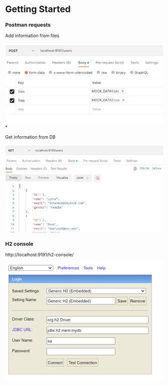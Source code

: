 # Getting Started

### Postman requests

Add information from files

![img.png](src/main/resources/postmanPost.png)* 

Get information from DB

![img.png](src/main/resources/postmanGet.png)


### H2 console

http://localhost:9191/h2-console/

![img.png](src/main/resources/h2-login.png)